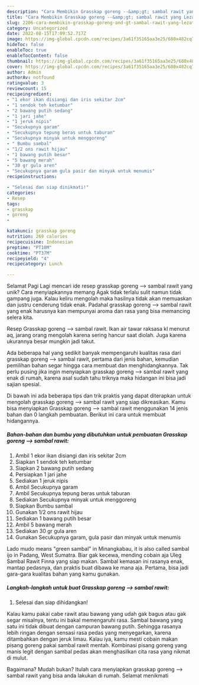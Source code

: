 ```yaml
---
description: "Cara Membikin Grasskap goreng --&amp;gt; sambal rawit yang Lezat, Lezat"
title: "Cara Membikin Grasskap goreng --&amp;gt; sambal rawit yang Lezat, Lezat"
slug: 2206-cara-membikin-grasskap-goreng-and-gt-sambal-rawit-yang-lezat-lezat
category: Uncategorized
date: 2022-08-15T17:09:52.717Z
image: https://img-global.cpcdn.com/recipes/3a61f35165aa3e25/680x482cq70/grasskap-goreng-sambal-rawit-foto-resep-utama.jpg
hideToc: false
enableToc: true
enableTocContent: false
thumbnail: https://img-global.cpcdn.com/recipes/3a61f35165aa3e25/680x482cq70/grasskap-goreng-sambal-rawit-foto-resep-utama.jpg
cover: https://img-global.cpcdn.com/recipes/3a61f35165aa3e25/680x482cq70/grasskap-goreng-sambal-rawit-foto-resep-utama.jpg
author: Admin
authorAv: notfound
ratingvalue: 3
reviewcount: 15
recipeingredient:
- "1 ekor ikan disiangi dan iris sekitar 2cm"
- "1 sendok teh ketumbar"
- "2 bawang putih sedang"
- "1 jari jahe"
- "1 jeruk nipis"
- "Secukupnya garam"
- "Secukupnya tepung beras untuk taburan"
- "Secukupnya minyak untuk menggoreng"
- " Bumbu sambal"
- "1/2 ons rawit hijau"
- "1 bawang putih besar"
- "5 bawang merah"
- "30 gr gula aren"
- "Secukupnya garam gula pasir dan minyak untuk menumis"
recipeinstructions:

- "Selesai dan siap dinikmati!"
categories:
- Resep
tags:
- grasskap
- goreng
- 

katakunci: grasskap goreng  
nutrition: 269 calories
recipecuisine: Indonesian
preptime: "PT10M"
cooktime: "PT37M"
recipeyield: "4"
recipecategory: Lunch

---
```



Selamat Pagi Lagi mencari ide resep grasskap goreng --&gt; sambal rawit yang unik? Cara menyiapkannya memang Agak tidak terlalu sulit namun tidak gampang juga. Kalau keliru mengolah maka hasilnya tidak akan memuaskan dan justru cenderung tidak enak. Padahal grasskap goreng --&gt; sambal rawit yang enak harusnya kan mempunyai aroma dan rasa yang bisa memancing selera kita.


Resep Grasskap goreng --&gt; sambal rawit. Ikan air tawar raksasa kl menurut aq, jarang orang mengolah karena sering hancur saat diolah. Juga karena ukurannya besar mungkin jadi takut.

Ada beberapa hal yang sedikit banyak mempengaruhi kualitas rasa dari grasskap goreng --&gt; sambal rawit, pertama dari jenis bahan, kemudian pemilihan bahan segar hingga cara membuat dan menghidangkannya. Tak perlu pusing jika ingin menyiapkan grasskap goreng --&gt; sambal rawit yang enak di rumah, karena asal sudah tahu triknya maka hidangan ini bisa jadi sajian spesial.


Di bawah ini ada beberapa tips dan trik praktis yang dapat diterapkan untuk mengolah grasskap goreng --&gt; sambal rawit yang siap dikreasikan. Kamu bisa menyiapkan Grasskap goreng --&gt; sambal rawit menggunakan 14 jenis bahan dan 0 langkah pembuatan. Berikut ini cara untuk membuat hidangannya.

<!--inarticleads1-->

##### Bahan-bahan dan bumbu yang dibutuhkan untuk pembuatan Grasskap goreng --&gt; sambal rawit:

1. Ambil 1 ekor ikan disiangi dan iris sekitar 2cm
1. Siapkan 1 sendok teh ketumbar
1. Siapkan 2 bawang putih sedang
1. Persiapkan 1 jari jahe
1. Sediakan 1 jeruk nipis
1. Ambil Secukupnya garam
1. Ambil Secukupnya tepung beras untuk taburan
1. Sediakan Secukupnya minyak untuk menggoreng
1. Siapkan  Bumbu sambal
1. Gunakan 1/2 ons rawit hijau
1. Sediakan 1 bawang putih besar
1. Ambil 5 bawang merah
1. Sediakan 30 gr gula aren
1. Gunakan Secukupnya garam, gula pasir dan minyak untuk menumis


Lado mudo means &#34;green sambal&#34; in Minangkabau, it is also called sambal ijo in Padang, West Sumatra. Biar gak kecewa, mending cobain aja Uleg Sambal Rawit Finna yang siap makan. Sambal kemasan ini rasanya enak, mantap pedasnya, dan praktis buat dibawa ke mana aja. Pertama, bisa jadi gara-gara kualitas bahan yang kamu gunakan. 

<!--inarticleads2-->

##### Langkah-langkah untuk buat Grasskap goreng --&gt; sambal rawit:


1. Selesai dan siap dihidangkan!

Kalau kamu pakai cabe rawit atau bawang yang udah gak bagus atau gak segar misalnya, tentu ini bakal memengaruhi rasa. Sambal bawang yang satu ini tidak dibuat dengan campuran bawang putih. Sehingga rasanya lebih ringan dengan sensasi rasa pedas yang menyegarkan, karena ditambahkan dengan jeruk limau. Kalau iya, kamu mesti cobain makan pisang goreng pakai sambal rawit mentah. Kombinasi pisang goreng yang manis legit dengan sambal pedas akan menghasilkan cita rasa yang nikmat di mulut. 

Bagaimana? Mudah bukan? Itulah cara menyiapkan grasskap goreng --&gt; sambal rawit yang bisa anda lakukan di rumah. Selamat menikmati
